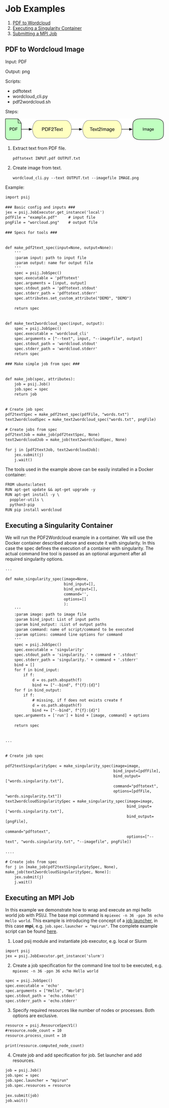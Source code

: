 # Job Examples

1. [PDF to Wordcloud](#pdf-to-wordcloud-image)
2. [Executing a Singularity Container](#executing-a-singularity-container)
3. [Submitting a MPI Job](#executing-an-mpi-job)

## PDF to Wordcloud Image

Input: PDF

Output: png

Scripts:
- pdftotext
- wordcloud_cli.py
- pdf2wordcloud.sh

Steps:

![image](../web/images/wordcloud-workflow.svg)

1. Extract text from PDF file.

    `pdftotext INPUT.pdf OUTPUT.txt`

2. Create image from text.

    `wordcloud_cli.py --text OUTPUT.txt --imagefile IMAGE.png`

Example:

```
import psij

### Basic config and inputs ###
jex = psij.JobExecutor.get_instance('local')
pdfFile = "example.pdf"     # input file
pngFile = "worcloud.png"    # output file

### Specs for tools ###


def make_pdf2text_spec(input=None, output=None):
    '''
    :param input: path to input file
    :param output: name for output file
    '''
    spec = psij.JobSpec()
    spec.executable = 'pdftotext'
    spec.arguments = [input, output]
    spec.stdout_path = 'pdftotext.stdout'
    spec.stderr_path = 'pdftotext.stderr'
    spec.attributes.set_custom_attribute("DEMO", "DEMO")

    return spec


def make_text2wordcloud_spec(input, output):
    spec = psij.JobSpec()
    spec.executable = 'wordcloud_cli'
    spec.arguments = ["--text", input, "--imagefile", output]
    spec.stdout_path = 'wordcloud.stdout'
    spec.stderr_path = 'wordcloud.stderr'
    return spec

### Make simple job from spec ###


def make_job(spec, attributes):
    job = psij.Job()
    job.spec = spec
    return job


# Create job spec
pdf2textSpec = make_pdf2text_spec(pdfFile, "words.txt")
text2wordcloudSpec = make_text2wordcloud_spec("words.txt", pngFile)

# Create jobs from spec
pdf2textJob = make_job(pdf2textSpec, None)
text2wordcloudJob = make_job(text2wordcloudSpec, None)

for j in [pdf2textJob, text2wordcloudJob]:
    jex.submit(j)
    j.wait()

```


The tools used in the example above can be easily installed in a Docker container:

```
FROM ubuntu:latest
RUN apt-get update && apt-get upgrade -y
RUN apt-get install -y \
  poppler-utils \
  python3-pip
RUN pip install wordcloud
```

## Executing a Singularity Container

We will run the PDF2Wordcloud example in a container. We will use the Docker container described above and execute it with singularity. In this case the spec defines the execution of a container with singularity. The actual command line tool is passed as an optional argument after all required singularity options.

```
...

def make_singularity_spec(image=None,
                          bind_input=[],
                          bind_output=[],
                          command='',
                          options=[]
                          ):
    '''
    :param image: path to image file
    :param bind_input: List of input paths
    :param bind_output: :List of output paths
    :param command: name of script/command to be executed
    :param options: command line options for command
    '''
    spec = psij.JobSpec()
    spec.executable = 'singularity'
    spec.stdout_path = 'singularity.' + command + '.stdout'
    spec.stderr_path = 'singularity.' + command + '.stderr'
    bind = []
    for f in bind_input:
        if f:
            d = os.path.abspath(f)
            bind += ["--bind", f"{f}:{d}"]
    for f in bind_output:
        if f:
            # missing, if f does not exists create f
            d = os.path.abspath(f)
            bind += ["--bind", f"{f}:{d}"]
    spec.arguments = ['run'] + bind + [image, command] + options

    return spec


...


# Create job spec

pdf2textSingularitySpec = make_singularity_spec(image=image,
                                                bind_input=[pdfFile],
                                                bind_output=["words.singularity.txt"],
                                                command="pdftotext",
                                                options=[pdfFile, "words.singularity.txt"])
text2wordcloudSingularitySpec = make_singularity_spec(image=image,
                                                      bind_input=["words.singularity.txt"],
                                                      bind_output=[pngFile],
                                                      command="pdftotext",
                                                      options=["--text", "words.singularity.txt", "--imagefile", pngFile])

....

# Create jobs from spec
for j in [make_job(pdf2textSingularitySpec, None), make_job(text2wordcloudSingularitySpec, None)]:
    jex.submit(j)
    j.wait()
```

## Executing an MPI Job

In this example we demonstrate how to wrap and execute an mpi hello world job with PSI/J. The base mpi command is `mpiexec -n 36 -ppn 36 echo Hello world`. This example is introducing the concept of a [job launcher](https://exaworks.org/psij-python/docs/programming.html#launchers), in this case **mpi**, e.g. `job.spec.launcher = "mpirun"`. The complete example script can be found [here](./).

1. Load psij module and instantiate job executor, e.g. local or Slurm

```
import psij
jex = psij.JobExecutor.get_instance('slurm')
```

2. Create a job specification for the command line tool to be executed, e.g. `mpiexec -n 36 -ppn 36 echo Hello world`

```
spec = psij.JobSpec()
spec.executable = 'echo'
spec.arguments = ["Hello", "World"]
spec.stdout_path = 'echo.stdout'
spec.stderr_path = 'echo.stderr'
```

3. Specify required resources like number of nodes or processes. Both options are exclusive.  

```
resource = psij.ResourceSpecV1()
#resource.node_count = 10
resource.process_count = 10

print(resource.computed_node_count)
```

4. Create job and add specification for job. Set launcher and add resources.

```
job = psij.Job()
job.spec = spec
job.spec.launcher = "mpirun"
job.spec.resources = resource

jex.submit(job)
job.wait()
```
